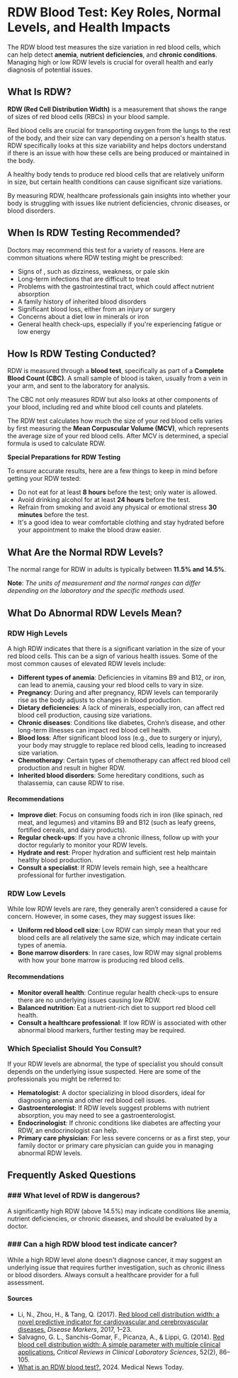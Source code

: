 # RDW Blood Test: Key Roles, Normal Levels, and Health Impacts

The RDW blood test measures the size variation in red blood cells, which can help detect **anemia**, **nutrient deficiencies**, and **chronic conditions**. Managing high or low RDW levels is crucial for overall health and early diagnosis of potential issues.

## What Is RDW?

**RDW (Red Cell Distribution Width)** is a measurement that shows the range of sizes of red blood cells (RBCs) in your blood sample.

Red blood cells are crucial for transporting oxygen from the lungs to the rest of the body, and their size can vary depending on a person's health status. RDW specifically looks at this size variability and helps doctors understand if there is an issue with how these cells are being produced or maintained in the body.

A healthy body tends to produce red blood cells that are relatively uniform in size, but certain health conditions can cause significant size variations.

By measuring RDW, healthcare professionals gain insights into whether your body is struggling with issues like nutrient deficiencies, chronic diseases, or blood disorders.

## When Is RDW Testing Recommended?

Doctors may recommend this test for a variety of reasons. Here are common situations where RDW testing might be prescribed:

- Signs of , such as dizziness, weakness, or pale skin
- Long-term infections that are difficult to treat
- Problems with the gastrointestinal tract, which could affect nutrient absorption
- A family history of inherited blood disorders
- Significant blood loss, either from an injury or surgery
- Concerns about a diet low in minerals or iron
- General health check-ups, especially if you're experiencing fatigue or low energy

## How Is RDW Testing Conducted?

RDW is measured through a **blood test**, specifically as part of a **Complete Blood Count (CBC)**. A small sample of blood is taken, usually from a vein in your arm, and sent to the laboratory for analysis.

The CBC not only measures RDW but also looks at other components of your blood, including red and white blood cell counts and platelets.

The RDW test calculates how much the size of your red blood cells varies by first measuring the **Mean Corpuscular Volume (MCV)**, which represents the average size of your red blood cells. After MCV is determined, a special formula is used to calculate RDW.

**Special Preparations for RDW Testing**

To ensure accurate results, here are a few things to keep in mind before getting your RDW tested:

- Do not eat for at least **8 hours** before the test; only water is allowed.
- Avoid drinking alcohol for at least **24 hours** before the test.
- Refrain from smoking and avoid any physical or emotional stress **30 minutes** before the test.
- It's a good idea to wear comfortable clothing and stay hydrated before your appointment to make the blood draw easier.

## What Are the Normal RDW Levels?

The normal range for RDW in adults is typically between **11.5% and 14.5%**.

**Note**: _The units of measurement and the normal ranges can differ depending on the laboratory and the specific methods used._

## What Do Abnormal RDW Levels Mean?

### RDW High Levels

A high RDW indicates that there is a significant variation in the size of your red blood cells. This can be a sign of various health issues. Some of the most common causes of elevated RDW levels include:

- **Different types of anemia**: Deficiencies in vitamins B9 and B12, or iron, can lead to anemia, causing your red blood cells to vary in size.
- **Pregnancy**: During and after pregnancy, RDW levels can temporarily rise as the body adjusts to changes in blood production.
- **Dietary deficiencies**: A lack of minerals, especially iron, can affect red blood cell production, causing size variations.
- **Chronic diseases**: Conditions like diabetes, Crohn’s disease, and other long-term illnesses can impact red blood cell health.
- **Blood loss**: After significant blood loss (e.g., due to surgery or injury), your body may struggle to replace red blood cells, leading to increased size variation.
- **Chemotherapy**: Certain types of chemotherapy can affect red blood cell production and result in higher RDW.
- **Inherited blood disorders**: Some hereditary conditions, such as thalassemia, can cause RDW to rise.

#### Recommendations

- **Improve diet**: Focus on consuming foods rich in iron (like spinach, red meat, and legumes) and vitamins B9 and B12 (such as leafy greens, fortified cereals, and dairy products).
- **Regular check-ups**: If you have a chronic illness, follow up with your doctor regularly to monitor your RDW levels.
- **Hydrate and rest**: Proper hydration and sufficient rest help maintain healthy blood production.
- **Consult a specialist**: If RDW levels remain high, see a healthcare professional for further investigation.

### RDW Low Levels

While low RDW levels are rare, they generally aren’t considered a cause for concern. However, in some cases, they may suggest issues like:

- **Uniform red blood cell size**: Low RDW can simply mean that your red blood cells are all relatively the same size, which may indicate certain types of anemia.
- **Bone marrow disorders**: In rare cases, low RDW may signal problems with how your bone marrow is producing red blood cells.

#### Recommendations

- **Monitor overall health**: Continue regular health check-ups to ensure there are no underlying issues causing low RDW.
- **Balanced nutrition**: Eat a nutrient-rich diet to support red blood cell health.
- **Consult a healthcare professional**: If low RDW is associated with other abnormal blood markers, further testing may be required.

### Which Specialist Should You Consult?

If your RDW levels are abnormal, the type of specialist you should consult depends on the underlying issue suspected. Here are some of the professionals you might be referred to:

- **Hematologist**: A doctor specializing in blood disorders, ideal for diagnosing anemia and other red blood cell issues.
- **Gastroenterologist**: If RDW levels suggest problems with nutrient absorption, you may need to see a gastroenterologist.
- **Endocrinologist**: If chronic conditions like diabetes are affecting your RDW, an endocrinologist can help.
- **Primary care physician**: For less severe concerns or as a first step, your family doctor or primary care physician can guide you in managing abnormal RDW levels.

## Frequently Asked Questions

### \#\#\# What level of RDW is dangerous?

A significantly high RDW (above 14.5%) may indicate conditions like anemia, nutrient deficiencies, or chronic diseases, and should be evaluated by a doctor.

### \#\#\# Can a high RDW blood test indicate cancer?

While a high RDW level alone doesn't diagnose cancer, it may suggest an underlying issue that requires further investigation, such as chronic illness or blood disorders. Always consult a healthcare provider for a full assessment.

 #### Sources

- Li, N., Zhou, H., & Tang, Q. (2017). [Red blood cell distribution width: a novel predictive indicator for cardiovascular and cerebrovascular diseases.](https://doi.org/10.1155/2017/7089493) _Disease Markers_, 2017, 1–23.
- Salvagno, G. L., Sanchis-Gomar, F., Picanza, A., & Lippi, G. (2014). [Red blood cell distribution width: A simple parameter with multiple clinical applications.](https://doi.org/10.3109/10408363.2014.992064) _Critical Reviews in Clinical Laboratory Sciences_, 52(2), 86–105.
- [What is an RDW blood test?.](https://www.medicalnewstoday.com/articles/321568) 2024\. Medical News Today.